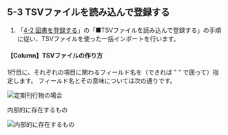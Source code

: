 5-3 TSVファイルを読み込んで登録する
------------------------------

1. 「[4-2 図書を登録する](#span4-2-)」の「■TSVファイルを読み込んで登録する」の手順に従い、TSVファイルを使った一括インポートを行います。

<div class="alert alert-success" markdown="1">
<h4 class="alert-heading">【Column】TSVファイルの作り方</h4>
1行目に、それぞれの項目に関わるフィールド名を（できれば " " で囲って）指定します。
フィールド名とその意味については次の通りです。

![定期刊行物の場合](assets/images/image_operation_103.png)

内部的に存在するもの

![内部的に存在するもの](assets/images/image_operation_104.png)
</div>


